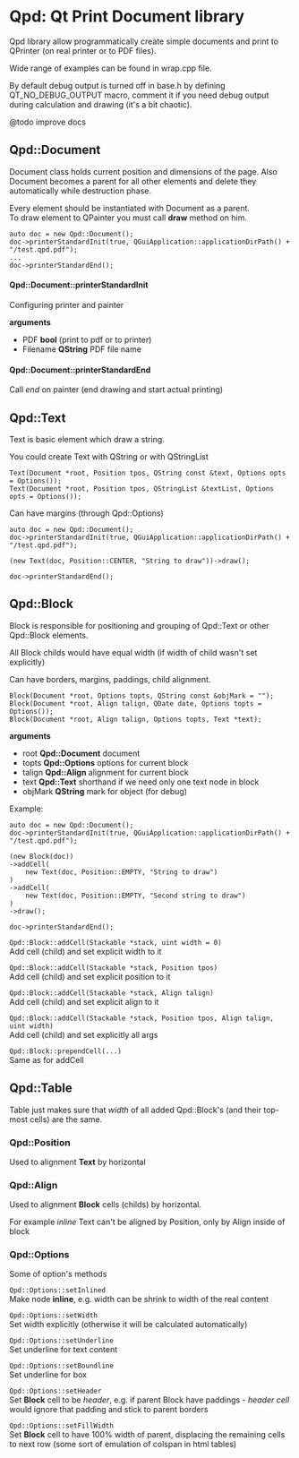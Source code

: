 # Qpd: Qt Print Document library

Qpd library allow programmatically create simple documents and print to
QPrinter (on real printer or to PDF files).

Wide range of examples can be found in wrap.cpp file.

By default debug output is turned off in base.h by defining
QT_NO_DEBUG_OUTPUT macro, comment it if you need debug output during
calculation and drawing (it's a bit chaotic).

@todo improve docs

## Qpd::Document
Document class holds current position and dimensions of the page. Also
Document becomes a parent for all other elements and delete they
automatically while destruction phase.

Every element should be instantiated with Document as a parent.  
To draw element to QPainter you must call **draw** method on him.

    auto doc = new Qpd::Document();
    doc->printerStandardInit(true, QGuiApplication::applicationDirPath() + "/test.qpd.pdf");
    ...
    doc->printerStandardEnd();

#### Qpd::Document::printerStandardInit
Configuring printer and painter

**arguments**
- PDF **bool** (print to pdf or to printer)
- Filename **QString** PDF file name

#### Qpd::Document::printerStandardEnd
Call *end* on painter (end drawing and start actual printing)

## Qpd::Text
Text is basic element which draw a string.

You could create Text with QString or with QStringList

`Text(Document *root, Position tpos, QString const &text, Options opts = Options());`  
`Text(Document *root, Position tpos, QStringList &textList, Options opts = Options());`

Can have margins (through Qpd::Options)

    auto doc = new Qpd::Document();
    doc->printerStandardInit(true, QGuiApplication::applicationDirPath() + "/test.qpd.pdf");
     
    (new Text(doc, Position::CENTER, "String to draw"))->draw();
     
    doc->printerStandardEnd();

## Qpd::Block
Block is responsible for positioning and grouping of Qpd::Text or other
Qpd::Block elements.

All Block childs would have equal width (if width of child wasn't set
explicitly)

Can have borders, margins, paddings, child alignment.

    Block(Document *root, Options topts, QString const &objMark = "");
    Block(Document *root, Align talign, QDate date, Options topts = Options());
    Block(Document *root, Align talign, Options topts, Text *text);

**arguments**
- root **Qpd::Document** document
- topts **Qpd::Options** options for current block
- talign **Qpd::Align** alignment for current block
- text **Qpd::Text** shorthand if we need only one text node in block 
- objMark **QString** mark for object (for debug)  


Example:

    auto doc = new Qpd::Document();
    doc->printerStandardInit(true, QGuiApplication::applicationDirPath() + "/test.qpd.pdf");
     
    (new Block(doc))
    ->addCell(
        new Text(doc, Position::EMPTY, "String to draw")
    )
    ->addCell(
        new Text(doc, Position::EMPTY, "Second string to draw")
    )
    ->draw();
     
    doc->printerStandardEnd();

`Qpd::Block::addCell(Stackable *stack, uint width = 0)`  
Add cell (child) and set explicit width to it

`Qpd::Block::addCell(Stackable *stack, Position tpos)`  
Add cell (child) and set explicit position to it

`Qpd::Block::addCell(Stackable *stack, Align talign)`  
Add cell (child) and set explicit align to it

`Qpd::Block::addCell(Stackable *stack, Position tpos, Align talign, uint width)`  
Add cell (child) and set explicitly all args

`Qpd::Block::prependCell(...)`  
Same as for addCell

## Qpd::Table
Table just makes sure that *width* of all added Qpd::Block's (and their
top-most cells) are the same.

### Qpd::Position
Used to alignment **Text** by horizontal

### Qpd::Align
Used to alignment **Block** cells (childs) by horizontal.

For example *inline* Text can't be aligned by Position, only by Align
inside of block

### Qpd::Options
Some of option's methods

`Qpd::Options::setInlined`  
Make node **inline**, e.g. width can be shrink to width of the real content

`Qpd::Options::setWidth`  
Set width explicitly (otherwise it will be calculated automatically) 

`Qpd::Options::setUnderline`  
Set underline for text content

`Qpd::Options::setBoundline`  
Set underline for box

`Qpd::Options::setHeader`  
Set **Block** cell to be *header*, e.g. if parent Block have paddings -
*header cell* would ignore that padding and stick to parent borders

`Qpd::Options::setFillWidth`  
Set **Block** cell to have 100% width of parent, displacing the remaining
cells to next row (some sort of emulation of colspan in html tables)

